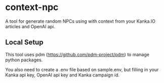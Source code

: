 # context-npc
A tool for generate random NPCs using with context from your Kanka.IO articles and OpenAI api. 

## Local Setup
This tool uses pdm (https://github.com/pdm-project/pdm) to manage python packages.

You also need to create a .env file based on sample.env, but filling in your Kanka api key, OpenAI api key and Kanka campaign id.